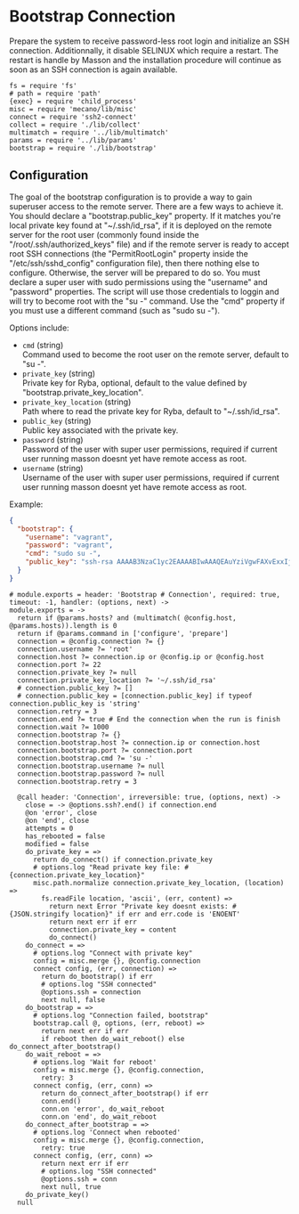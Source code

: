 
# Bootstrap Connection

Prepare the system to receive password-less root login and 
initialize an SSH connection. Additionnally, it disable SELINUX which require a 
restart. The restart is handle by Masson and the installation procedure will
continue as soon as an SSH connection is again available.

    fs = require 'fs'
    # path = require 'path'
    {exec} = require 'child_process'
    misc = require 'mecano/lib/misc'
    connect = require 'ssh2-connect'
    collect = require './lib/collect'
    multimatch = require '../lib/multimatch'
    params = require '../lib/params'
    bootstrap = require './lib/bootstrap'

## Configuration

The goal of the bootstrap configuration is to provide a way to gain superuser
access to the remote server. There are a few ways to achieve it. You should 
declare a "bootstrap.public_key" property. If it matches you're local private key
found at "~/.ssh/id_rsa", if it is deployed on the remote server for 
the root user (commonly found inside the "/root/.ssh/authorized_keys" file) and 
if the remote server is ready to accept root SSH connections (the 
"PermitRootLogin" property inside the "/etc/ssh/sshd_config" configuration 
file), then there nothing else to configure. Otherwise, the server will be
prepared to do so. You must declare a super user with sudo permissions using 
the "username" and "password" properties. The script will use those credentials
to loggin and will try to become root with the "su -" command. Use the "cmd" 
property if you must use a different command (such as "sudo su -").

Options include:

*   `cmd` (string)   
    Command used to become the root user on the remote server, default to "su -".   
*   `private_key` (string)   
    Private key for Ryba, optional, default to the value defined by
    "bootstrap.private_key_location".   
*   `private_key_location` (string)   
    Path where to read the private key for Ryba, default to "~/.ssh/id_rsa".   
*   `public_key` (string)   
    Public key associated with the private key.   
*   `password` (string)   
    Password of the user with super user permissions, required if current user 
    running masson doesnt yet have remote access as root.   
*   `username` (string)   
    Username of the user with super user permissions, required if current user 
    running masson doesnt yet have remote access as root.   

Example:

```json
{
  "bootstrap": {
    "username": "vagrant",
    "password": "vagrant",
    "cmd": "sudo su -",
    "public_key": "ssh-rsa AAAAB3NzaC1yc2EAAAABIwAAAQEAuYziVgwFAXvExxIj5HgAywFeSfu9zxoLc5bCdeJhS/gh4EtpMN0McHd21M4btuopMAL/sctT4+SiBqwOIERw0rGWrat4WE2qBReEc+6hvdoiUx+7WglDCYePbV91N+x421UYzHhNPUg62jXIfg+o5zG/tdEDbpBAq2EX3vRsncenlhB+p/LsSkY+2+tBJLW172BN1ncKjImFglMwW+7OxGP2U9LoMMFyUs1zS65p8WgHHi/+6ZNsP0wIhKPPl8BiFJ6dLiNjlRuXLX9fGcQDJGrlYbad5Thb5wpQe1EZCF9qBloUkdj7aTIu+dainTP/I87Eo2Y47KsSydvopjqceQ== david@adaltas.com"
  }
}
```

    # module.exports = header: 'Bootstrap # Connection', required: true, timeout: -1, handler: (options, next) ->
    module.exports = ->
      return if @params.hosts? and (multimatch( @config.host, @params.hosts)).length is 0
      return if @params.command in ['configure', 'prepare']
      connection = @config.connection ?= {}
      connection.username ?= 'root'
      connection.host ?= connection.ip or @config.ip or @config.host
      connection.port ?= 22
      connection.private_key ?= null
      connection.private_key_location ?= '~/.ssh/id_rsa'
      # connection.public_key ?= []
      # connection.public_key = [connection.public_key] if typeof connection.public_key is 'string'
      connection.retry = 3
      connection.end ?= true # End the connection when the run is finish
      connection.wait ?= 1000
      connection.bootstrap ?= {}
      connection.bootstrap.host ?= connection.ip or connection.host
      connection.bootstrap.port ?= connection.port
      connection.bootstrap.cmd ?= 'su -'
      connection.bootstrap.username ?= null
      connection.bootstrap.password ?= null
      connection.bootstrap.retry = 3

      @call header: 'Connection', irreversible: true, (options, next) ->
        close = -> @options.ssh?.end() if connection.end
        @on 'error', close
        @on 'end', close
        attempts = 0
        has_rebooted = false
        modified = false
        do_private_key = =>
          return do_connect() if connection.private_key
          # options.log "Read private key file: #{connection.private_key_location}"
          misc.path.normalize connection.private_key_location, (location) =>
            fs.readFile location, 'ascii', (err, content) =>
              return next Error "Private key doesnt exists: #{JSON.stringify location}" if err and err.code is 'ENOENT'
              return next err if err
              connection.private_key = content
              do_connect()
        do_connect = =>
          # options.log "Connect with private key"
          config = misc.merge {}, @config.connection
          connect config, (err, connection) =>
            return do_bootstrap() if err
            # options.log "SSH connected"
            @options.ssh = connection
            next null, false
        do_bootstrap = =>
          # options.log "Connection failed, bootstrap"
          bootstrap.call @, options, (err, reboot) =>
            return next err if err
            if reboot then do_wait_reboot() else do_connect_after_bootstrap()
        do_wait_reboot = =>
          # options.log 'Wait for reboot'
          config = misc.merge {}, @config.connection,
            retry: 3
          connect config, (err, conn) =>
            return do_connect_after_bootstrap() if err
            conn.end()
            conn.on 'error', do_wait_reboot
            conn.on 'end', do_wait_reboot
        do_connect_after_bootstrap = =>
          # options.log 'Connect when rebooted'
          config = misc.merge {}, @config.connection,
            retry: true
          connect config, (err, conn) =>
            return next err if err
            # options.log "SSH connected"
            @options.ssh = conn
            next null, true
        do_private_key()
      null
